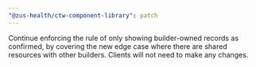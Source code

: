 ```yaml
---
"@zus-health/ctw-component-library": patch
---
```


Continue enforcing the rule of only showing builder-owned records as confirmed, by covering the new edge case where there are shared resources with other builders. Clients will not need to make any changes.
